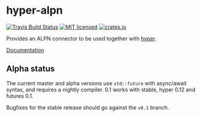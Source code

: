 # hyper-alpn

[![Travis Build Status](https://travis-ci.org/pimeys/hyper-alpn.svg?branch=master)](https://travis-ci.org/pimeys/hyper-alpn)
[![MIT licensed](https://img.shields.io/badge/license-MIT-blue.svg)](./LICENSE)
[![crates.io](https://meritbadge.herokuapp.com/hyper-alpn)](https://crates.io/crates/hyper-alpn)

Provides an ALPN connector to be used together with
[hyper](https://github.com/hyperium/hyper).

[Documentation](https://docs.rs/hyper-alpn)

## Alpha status

The current master and alpha versions use `std::future` with async/await syntax,
and requires a nightly compiler. 0.1 works with stable, hyper 0.12 and futures 0.1.

Bugfixes for the stable release should go against the `v0.1` branch.

